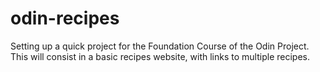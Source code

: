 # odin-recipes
Setting up a quick project for the Foundation Course of the Odin Project.
This will consist in a basic recipes website, with links to multiple recipes. 